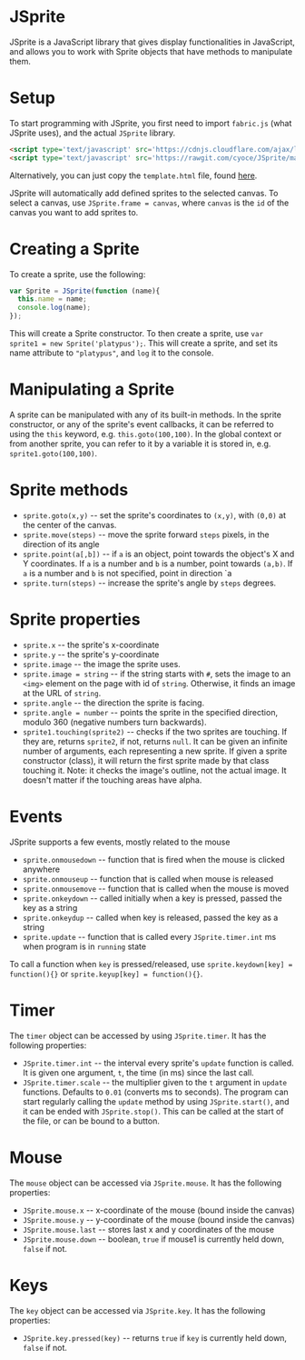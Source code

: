 # JSprite
JSprite is a JavaScript library that gives display functionalities in JavaScript, and allows you to work with Sprite objects that have methods to manipulate them. 

# Setup
To start programming with JSprite, you first need to import `fabric.js` (what JSprite uses), and the actual `JSprite` library.
```html
<script type='text/javascript' src='https://cdnjs.cloudflare.com/ajax/libs/fabric.js/1.5.0/fabric.min.js'></script>
<script type='text/javascript' src='https://rawgit.com/cyoce/JSprite/master/Sprite.js'></script>
```
Alternatively, you can just copy the `template.html` file, found [here](https://github.com/cyoce/JSprite/blob/master/template.html).

JSprite will automatically add defined sprites to the selected canvas. To select a canvas, use `JSprite.frame = canvas`, where `canvas` is the `id` of the canvas you want to add sprites to.

# Creating a Sprite
To create a sprite, use the following:
```Javascript
var Sprite = JSprite(function (name){
  this.name = name;
  console.log(name);
});
```
This will create a Sprite constructor. To then create a sprite, use `var sprite1 = new Sprite('platypus');`. This will create a sprite, and set its name attribute to `"platypus"`, and `log` it to the console. 

# Manipulating a Sprite
A sprite can be manipulated with any of its built-in methods. In the sprite constructor, or any of the sprite's event callbacks, it can be referred to using the `this` keyword, e.g. `this.goto(100,100)`. In the global context or from another sprite, you can refer to it by a variable it is stored in, e.g. `sprite1.goto(100,100)`. 

# Sprite methods
* `sprite.goto(x,y)` -- set the sprite's coordinates to `(x,y)`, with `(0,0)` at the center of the canvas.
* `sprite.move(steps)` -- move the sprite forward `steps` pixels, in the direction of its angle
* `sprite.point(a[,b])` -- if `a` is an object, point towards the object's X and Y coordinates. If `a` is a number and `b` is a number, point towards `(a,b)`. If `a` is a number and `b` is not specified, point in direction `a
* `sprite.turn(steps)` -- increase the sprite's angle by `steps` degrees.

# Sprite properties
* `sprite.x` -- the sprite's x-coordinate
* `sprite.y` -- the sprite's y-coordinate
* `sprite.image` -- the image the sprite uses.
* `sprite.image = string` -- if the string starts with `#`, sets the image to an `<img>` element on the page with id of `string`. Otherwise, it finds an image at the URL of `string`.
* `sprite.angle` -- the direction the sprite is facing.
* `sprite.angle = number` -- points the sprite in the specified direction, modulo 360 (negative numbers turn backwards).
* `sprite1.touching(sprite2)` -- checks if the two sprites are touching. If they are, returns `sprite2`, if not, returns `null`. It can be given an infinite number of arguments, each representing a new sprite. If given a sprite constructor (class), it will return the first sprite made by that class touching it. Note: it checks the image's outline, not the actual image. It doesn't matter if the touching areas have alpha.

# Events
JSprite supports a few events, mostly related to the mouse
* `sprite.onmousedown` -- function that is fired when the mouse is clicked anywhere
* `sprite.onmouseup` -- function that is called when mouse is released 
* `sprite.onmousemove` -- function that is called when the mouse is moved
* `sprite.onkeydown` -- called initially when a key is pressed, passed the key as a string
* `sprite.onkeydup` -- called when key is released, passed the key as a string
* `sprite.update` -- function that is called every `JSprite.timer.int` ms when program is in `running` state

To call a function when `key` is pressed/released, use `sprite.keydown[key] = function(){}` or `sprite.keyup[key] = function(){}`.

# Timer
The `timer` object can be accessed by using `JSprite.timer`. It has the following properties:
* `JSprite.timer.int` -- the interval every sprite's `update` function is called. It is given one argument, `t`, the time (in ms) since the last call.
* `JSprite.timer.scale` -- the multiplier given to the `t` argument in `update` functions. Defaults to `0.01` (converts ms to seconds).
The program can start regularly calling the `update` method by using `JSprite.start()`, and it can be ended with `JSprite.stop()`. This can be called at the start of the file, or can be bound to a button.

# Mouse
The `mouse` object can be accessed via `JSprite.mouse`. It has the following properties:
* `JSprite.mouse.x` -- x-coordinate of the mouse (bound inside the canvas)
* `JSprite.mouse.y` -- y-coordinate of the mouse (bound inside the canvas)
* `JSprite.mouse.last` -- stores last x and y coordinates of the mouse
* `JSprite.mouse.down` -- boolean, `true` if mouse1 is currently held down, `false` if not.

# Keys
The `key` object can be accessed via `JSprite.key`. It has the following properties:
* `JSprite.key.pressed(key)` -- returns `true` if `key` is currently held down, `false` if not.
